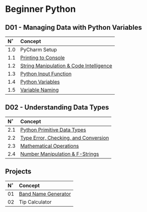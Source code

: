 # Beginner Python

## D01 - Managing Data with Python Variables

| N˚ | Concept |
| :- | :------ |
| 1.0 | PyCharm Setup |
| 1.1 | [Printing to Console](./D01-Managing_Data_with_Python_Variables/1.1-Printing/task1.py) |
| 1.2 | [String Manipulation & Code Intelligence](./D01-Managing_Data_with_Python_Variables/1.2-String_Manipulation/task2.py) |
| 1.3 | [Python Input Function](./D01-Managing_Data_with_Python_Variables/1.3-Input_Function/task3.py) |
| 1.4 | [Python Variables](./D01-Managing_Data_with_Python_Variables/1.4-Variables/task4.py) |
| 1.5 | [Variable Naming](./D01-Managing_Data_with_Python_Variables/1.5-Variable_Naming/task5.py) |

## D02 - Understanding Data Types

| N˚ | Concept |
| :- | :------ |
| 2.1 | [Python Primitive Data Types](./D02-Data_Types_and_String_Manipulation/2.1-Data_Types/task1.py) |
| 2.2 | [Type Error, Checking, and Conversion](./D02-Data_Types_and_String_Manipulation/2.2-Type_Error_Checking_and_Conversion/task2.py) |
| 2.3 | [Mathematical Operations](./D02-Data_Types_and_String_Manipulation/2.3-Mathematical_Operations/task3.py) |
| 2.4 | [Number Manipulation & F-Strings](./D02-Data_Types_and_String_Manipulation/2.4-Number_Manipulation_and_fStrings/task4.py) |


## Projects

| N˚ | Concept |
| :- | :------ |
| 01 | [Band Name Generator](https://github.com/coderbri/01_band_name_generator.git) |
| 02 | Tip Calculator |

<!-- 

| D1 | D2 | D3 | D4 | D5 | D6 | D7 | D8 | D9 | D10 | D11 | D12 | D14 |
| :-: | :-: | :-: | :-: | :-: | :-: | :-: | :-: | :-: | :-: | :-: | :-: | :-: | -->
